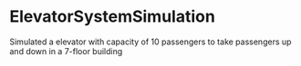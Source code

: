 # ElevatorSystemSimulation
Simulated a elevator with capacity of 10 passengers to take passengers up and down in a 7-floor building
